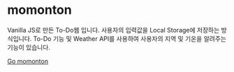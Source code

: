# momonton

Vanilla JS로 만든 To-Do웹 입니다. 
사용자의 입력값을 Local Storage에 저장하는 방식입니다. 
To-Do 기능 및 Weather API를 사용하여 사용자의 지역 및 기온을 알려주는 기능이 있습니다.

[Go momonton](http://ryeol37.github.io, "momonton link")
